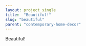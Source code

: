 ```yaml
---
layout: project_single
title:  "Beautiful!"
slug: "beautiful"
parent: "contemporary-home-decor"
---
```

Beautiful!
